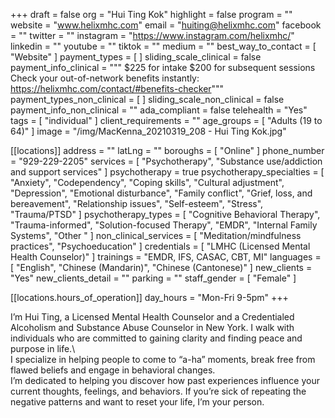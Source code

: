 +++
draft = false
org = "Hui Ting Kok"
highlight = false
program = ""
website = "www.helixmhc.com"
email = "huiting@helixmhc.com"
facebook = ""
twitter = ""
instagram = "https://www.instagram.com/helixmhc/"
linkedin = ""
youtube = ""
tiktok = ""
medium = ""
best_way_to_contact = [ "Website" ]
payment_types = [ ]
sliding_scale_clinical = false
payment_info_clinical = """
$225 for intake $200 for subsequent sessions
Check your out-of-network benefits instantly: https://helixmhc.com/contact/#benefits-checker"""
payment_types_non_clinical = [ ]
sliding_scale_non_clinical = false
payment_info_non_clinical = ""
ada_compliant = false
telehealth = "Yes"
tags = [ "individual" ]
client_requirements = ""
age_groups = [ "Adults (19 to 64)" ]
image = "/img/MacKenna_20210319_208 - Hui Ting Kok.jpg"

[[locations]]
address = ""
latLng = ""
boroughs = [ "Online" ]
phone_number = "929-229-2205"
services = [
  "Psychotherapy",
  "Substance use/addiction and support services"
]
psychotherapy = true
psychotherapy_specialties = [
  "Anxiety",
  "Codependency",
  "Coping skills",
  "Cultural adjustment",
  "Depression",
  "Emotional disturbance",
  "Family conflict",
  "Grief, loss, and bereavement",
  "Relationship issues",
  "Self-esteem",
  "Stress",
  "Trauma/PTSD"
]
psychotherapy_types = [
  "Cognitive Behavioral Therapy",
  "Trauma-informed",
  "Solution-focused Therapy",
  "EMDR",
  "Internal Family Systems",
  "Other "
]
non_clinical_services = [ "Meditation/mindfulness practices", "Psychoeducation" ]
credentials = [ "LMHC (Licensed Mental Health Counselor)" ]
trainings = "EMDR, IFS, CASAC, CBT, MI"
languages = [ "English", "Chinese (Mandarin)", "Chinese (Cantonese)" ]
new_clients = "Yes"
new_clients_detail = ""
parking = ""
staff_gender = [ "Female" ]

  [[locations.hours_of_operation]]
  day_hours = "Mon-Fri 9-5pm"
+++


I’m Hui Ting, a Licensed Mental Health Counselor and a Credentialed Alcoholism and Substance Abuse Counselor in New York. I walk with individuals who are committed to gaining clarity and finding peace and purpose in life.\ <br>
I specialize in helping people to come to “a-ha” moments, break free from flawed beliefs and engage in behavioral changes. <br>
I’m dedicated to helping you discover how past experiences influence your current thoughts, feelings, and behaviors. If you’re sick of repeating the negative patterns and want to reset your life, I’m your person. <br>
